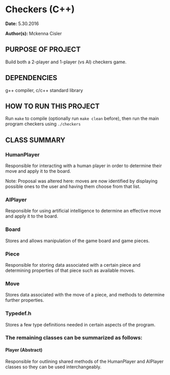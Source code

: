 # Checkers (C++)

**Date:** 5.30.2016

**Author(s):** Mckenna Cisler

## PURPOSE OF PROJECT
Build both a 2-player and 1-player (vs AI) checkers game.

## DEPENDENCIES
g++ compiler, c/c++ standard library

## HOW TO RUN THIS PROJECT
Run `make` to compile (optionally run `make clean` before), then run the main program checkers using `./checkers`

## CLASS SUMMARY
### HumanPlayer
Responsible for interacting with a human player in order to determine their move and apply it to the board.

Note: Proposal was altered here: moves are now identified by displaying possible ones to the user and having them choose from that list.

### AIPlayer
Responsible for using artificial intelligence to determine an effective move and apply it to the board.

### Board
Stores and allows manipulation of the game board and game pieces.

### Piece
Responsible for storing data associated with a certain piece and determining properties of that piece such as available moves.

### Move
Stores data associated with the move of a piece, and methods to determine further properties.

### Typedef.h
Stores a few type definitions needed in certain aspects of the program.

### The remaining classes can be summarized as follows:
#### Player (Abstract)
Responsible for outlining shared methods of the HumanPlayer and AIPlayer classes so they can be used interchangeably.
